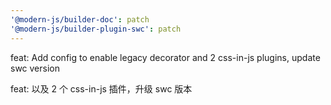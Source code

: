 ```yaml
---
'@modern-js/builder-doc': patch
'@modern-js/builder-plugin-swc': patch
---
```


feat: Add config to enable legacy decorator and 2 css-in-js plugins, update swc version

feat: 以及 2 个 css-in-js 插件，升级 swc 版本
